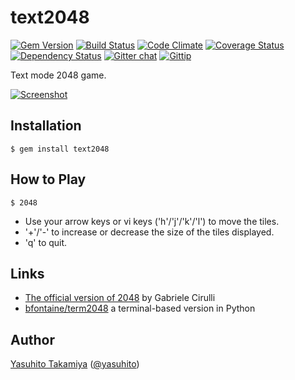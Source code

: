 text2048
========
[![Gem Version](http://img.shields.io/gem/v/text2048.svg?style=flat)][gem]
[![Build Status](http://img.shields.io/travis/yasuhito/text2048/develop.svg?style=flat)][travis]
[![Code Climate](http://img.shields.io/codeclimate/github/yasuhito/text2048.svg?style=flat)][codeclimate]
[![Coverage Status](http://img.shields.io/codeclimate/coverage/github/yasuhito/text2048.svg?style=flat)][codeclimate]
[![Dependency Status](http://img.shields.io/gemnasium/yasuhito/text2048.svg?style=flat)][gemnasium]
[![Gitter chat](https://badges.gitter.im/yasuhito/text2048.png)][gitter]
[![Gittip](http://img.shields.io/gittip/yasuhito.svg?style=flat)][gittip]

Text mode 2048 game.

[gem]: https://rubygems.org/gems/text2048
[travis]: http://travis-ci.org/yasuhito/text2048
[codeclimate]: https://codeclimate.com/github/yasuhito/text2048
[gemnasium]: https://gemnasium.com/yasuhito/text2048
[gitter]: https://gitter.im/yasuhito/text2048
[gittip]: https://www.gittip.com/yasuhito/

[![Screenshot](https://raw.github.com/yasuhito/text2048/develop/screen_shot.png)][screenshot]

[screenshot]: https://asciinema.org/a/9577

Installation
------------

```
$ gem install text2048
```

How to Play
-----------

```
$ 2048
```

- Use your arrow keys or vi keys ('h'/'j'/'k'/'l') to move the tiles.
- '+'/'-' to increase or decrease the size of the tiles displayed.
- 'q' to quit.

Links
-----

 * [The official version of 2048](http://gabrielecirulli.github.io/2048/) by Gabriele Cirulli
 * [bfontaine/term2048](https://github.com/bfontaine/term2048) a terminal-based version in Python

Author
------

[Yasuhito Takamiya](https://github.com/yasuhito) ([@yasuhito](http://twitter.com/yasuhito))
